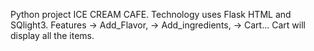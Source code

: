 Python project ICE CREAM CAFE.
Technology uses Flask HTML and SQlight3.
Features -> Add_Flavor,
         -> Add_ingredients,
         -> Cart...
Cart will display all the items. 
         
